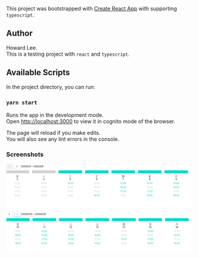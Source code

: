 This project was bootstrapped with [Create React App](https://github.com/facebook/create-react-app) with supporting `typescript`.

## Author

Howard Lee.  
This is a testing project with `react` and `typescript`.

## Available Scripts

In the project directory, you can run:

### `yarn start`

Runs the app in the development mode.<br />
Open [http://localhost:3000](http://localhost:3000) to view it in cognito mode of the browser.

The page will reload if you make edits.<br />
You will also see any lint errors in the console.

### Screenshots

![week1](assets/pics/screenshot_react_project_2020-05-04_00.23.17.png?raw=true "First week")  
![week2](assets/pics/screenshot_react_project_2020-05-04_00.23.24.png?raw=true "Second week")
